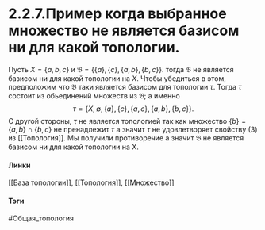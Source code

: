 # 2.2.7.Пример когда выбранное множество не является базисом ни для какой топологии.
Пусть $X=\{a,b,c\}$ и $\mathfrak{B}=\{\{a\},\{c\},\{a,b\},\{b,c\}\}$. тогда $\mathfrak{B}$ не является базисом ни для какой топологии на $X$. Чтобы убедиться в этом, предположим что $\mathfrak{B}$ таки является базисом для топологии $\tau$. Тогда $\tau$ состоит из обьединений множеств из $\mathfrak{B}$; а именно $$\tau=\{X,\emptyset,\{a\},\{c\},\{a,c\},\{a,b\},\{b,c\}\}.$$ С другой стороны, $\tau$ не является топологией так как множество $\{b\}=\{a,b\}\cap\{b,c\}$ не пренадлежит $\tau$ а значит $\tau$ не удовлетворяет свойству (3) из [[Топология]]. Мы получили противоречие а значит $\mathfrak{B}$ не является базисом ни для какой топологии на X.

#### Линки
[[База топологии]],
[[Топология]],
[[Множество]] 
#### Тэги 
 #Общая_топология